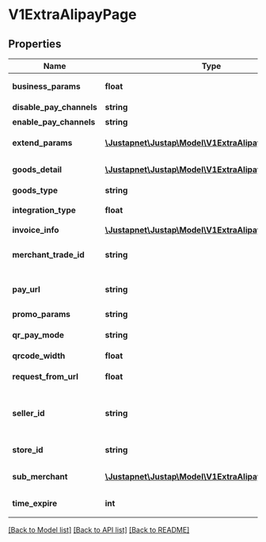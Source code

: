 # V1ExtraAlipayPage

## Properties
Name | Type | Description | Notes
------------ | ------------- | ------------- | -------------
**business_params** | **float** | 业务扩展参数 | 
**disable_pay_channels** | **string** | 禁用渠道 | 
**enable_pay_channels** | **string** | 可用渠道 | 
**extend_params** | [**\Justapnet\Justap\Model\V1ExtraAlipayExtendParams**](V1ExtraAlipayExtendParams.md) | 业务扩展参数 | [optional] 
**goods_detail** | [**\Justapnet\Justap\Model\V1ExtraAlipayGoodsDetail[]**](V1ExtraAlipayGoodsDetail.md) | 商品明细列表 | [optional] 
**goods_type** | **string** | 商品类型 | 
**integration_type** | **float** | 支付宝用户ID | 
**invoice_info** | [**\Justapnet\Justap\Model\V1ExtraAlipayInvoiceInfo**](V1ExtraAlipayInvoiceInfo.md) | 发票信息 | [optional] 
**merchant_trade_id** | **string** | [ONLY IN RESPONSE] 商户订单号 | 
**pay_url** | **string** | [ONLY IN RESPONSE] 支付链接 | 
**promo_params** | **string** | 优惠参数 | 
**qr_pay_mode** | **string** | 扫码支付模式 | 
**qrcode_width** | **float** | 二维码宽度 | 
**request_from_url** | **float** | 请求来源地址 | 
**seller_id** | **string** | [ONLY IN RESPONSE] 收款支付宝用户ID | 
**store_id** | **string** | 商户门店编号 | 
**sub_merchant** | [**\Justapnet\Justap\Model\V1ExtraAlipaySubMerchant**](V1ExtraAlipaySubMerchant.md) | 二级商户信息 | [optional] 
**time_expire** | **int** | 订单失效时间 | [optional] 

[[Back to Model list]](../README.md#documentation-for-models) [[Back to API list]](../README.md#documentation-for-api-endpoints) [[Back to README]](../README.md)


